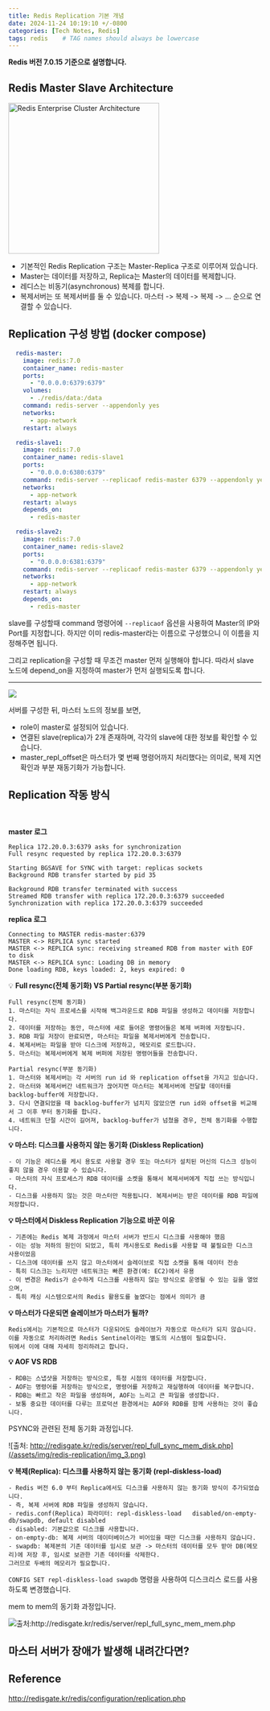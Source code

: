```yaml
---
title: Redis Replication 기본 개념
date: 2024-11-24 10:19:10 +/-0800
categories: [Tech Notes, Redis]
tags: redis    # TAG names should always be lowercase
---
```


**Redis 버전 7.0.15 기준으로 설명합니다.** 

## Redis Master Slave Architecture

<img src="/assets/img/redis-replication/img_2.png" width="300" height="300" alt="Redis Enterprise Cluster Architecture">

- 기본적인 Redis Replication 구조는 Master-Replica 구조로 이루어져 있습니다.
- Master는 데이터를 저장하고, Replica는 Master의 데이터를 복제합니다.
- 레디스는 비동기(asynchronous) 복제를 합니다.
- 복제서버는 또 복제서버를 둘 수 있습니다. 마스터 -> 복제 -> 복제 -> ... 순으로 연결할 수 있습니다.

## Replication 구성 방법 (docker compose)

```yaml
  redis-master: 
    image: redis:7.0
    container_name: redis-master
    ports:
      - "0.0.0.0:6379:6379"
    volumes:
      - ./redis/data:/data
    command: redis-server --appendonly yes
    networks:
      - app-network
    restart: always

  redis-slave1:
    image: redis:7.0
    container_name: redis-slave1
    ports:
      - "0.0.0.0:6380:6379"
    command: redis-server --replicaof redis-master 6379 --appendonly yes
    networks:
      - app-network
    restart: always
    depends_on:
      - redis-master

  redis-slave2:
    image: redis:7.0
    container_name: redis-slave2
    ports:
      - "0.0.0.0:6381:6379"
    command: redis-server --replicaof redis-master 6379 --appendonly yes
    networks:
      - app-network
    restart: always
    depends_on:
      - redis-master
```

slave를 구성할때 command 명령어에 `--replicaof` 옵션을 사용하여 Master의 IP와 Port를 지정합니다.
하지만 이미 redis-master라는 이름으로 구성했으니 이 이름을 지정해주면 됩니다.

그리고 replication을 구성할 때 무조건 master 먼저 실행해야 합니다.
따라서 slave 노드에 depend_on을 지정하여 master가 먼저 실행되도록 합니다.

---


![](/assets/img/redis-replication/img_1.png)

서버를 구성한 뒤, 마스터 노드의 정보를 보면,

- role이 master로 설정되어 있습니다.
- 연결된 slave(replica)가 2개 존재하며, 각각의 slave에 대한 정보를 확인할 수 있습니다.
- master_repl_offset은 마스터가 몇 번째 명령어까지 처리했다는 의미로, 복제 지연 확인과 부분 재동기화가 가능합니다.

## Replication 작동 방식

<br>

**master 로그**
```
Replica 172.20.0.3:6379 asks for synchronization
Full resync requested by replica 172.20.0.3:6379

Starting BGSAVE for SYNC with target: replicas sockets
Background RDB transfer started by pid 35

Background RDB transfer terminated with success
Streamed RDB transfer with replica 172.20.0.3:6379 succeeded
Synchronization with replica 172.20.0.3:6379 succeeded
```

**replica 로그**
```text
Connecting to MASTER redis-master:6379
MASTER <-> REPLICA sync started
MASTER <-> REPLICA sync: receiving streamed RDB from master with EOF to disk
MASTER <-> REPLICA sync: Loading DB in memory
Done loading RDB, keys loaded: 2, keys expired: 0
```

💡 **Full resync(전체 동기화) VS Partial resync(부분 동기화)** 

```text
Full resync(전체 동기화)
1. 마스터는 자식 프로세스를 시작해 백그라운드로 RDB 파일을 생성하고 데이터를 저장합니다.
2. 데이터를 저장하는 동안, 마스터에 새로 들어온 명령어들은 복제 버퍼에 저장됩니다.
3. RDB 파일 저장이 완료되면, 마스터는 파일을 복제서버에게 전송합니다.
4. 복제서버는 파일을 받아 디스크에 저장하고, 메모리로 로드합니다.
5. 마스터는 복제서버에게 복제 버퍼에 저장된 명령어들을 전송합니다.

Partial resync(부분 동기화)
1. 마스터와 복제서버는 각 서버의 run id 와 replication offset을 가지고 있습니다.
2. 마스터와 복제서버간 네트워크가 끊어지면 마스터는 복제서버에 전달할 데이터를 backlog-buffer에 저장합니다.
3. 다시 연결되었을 때 backlog-buffer가 넘치지 않았으면 run id와 offset을 비교해서 그 이후 부터 동기화를 합니다.
4. 네트워크 단절 시간이 길어져, backlog-buffer가 넘쳤을 경우, 전체 동기화를 수행합니다.
```

**💡 마스터: 디스크를 사용하지 않는 동기화 (Diskless Replication)**

```text 
- 이 기능은 레디스를 케시 용도로 사용할 경우 또는 마스터가 설치된 머신의 디스크 성능이 좋지 않을 경우 이용할 수 있습니다.
- 마스터의 자식 프로세스가 RDB 데이터를 소켓을 통해서 복제서버에게 직접 쓰는 방식입니다.
- 디스크를 사용하지 않는 것은 마스터만 적용됩니다. 복제서버는 받은 데이터를 RDB 파일에 저장합니다.
```

**💡 마스터에서 Diskless Replication 기능으로 바꾼 이유**

```text
- 기존에는 Redis 복제 과정에서 마스터 서버가 반드시 디스크를 사용해야 했음
- 이는 성능 저하의 원인이 되었고, 특히 캐시용도로 Redis를 사용할 때 불필요한 디스크 사용이었음
- 디스크에 데이터를 쓰지 않고 마스터에서 슬레이브로 직접 소켓을 통해 데이터 전송
- 특히 디스크는 느리지만 네트워크는 빠른 환경(예: EC2)에서 유용
- 이 변경은 Redis가 순수하게 디스크를 사용하지 않는 방식으로 운영될 수 있는 길을 열었으며, 
- 특히 캐싱 시스템으로서의 Redis 활용도를 높였다는 점에서 의미가 큼
```

**💡 마스터가 다운되면 슬레이브가 마스터가 될까?**

```text
Redis에서는 기본적으로 마스터가 다운되어도 슬레이브가 자동으로 마스터가 되지 않습니다.
이를 자동으로 처리하려면 Redis Sentinel이라는 별도의 시스템이 필요합니다. 
뒤에서 이에 대해 자세히 정리하려고 합니다.
```

**💡 AOF VS RDB**

```text
- RDB는 스냅샷을 저장하는 방식으로, 특정 시점의 데이터를 저장합니다.
- AOF는 명령어를 저장하는 방식으로, 명령어를 저장하고 재실행하여 데이터를 복구합니다.
- RDB는 빠르고 작은 파일을 생성하며, AOF는 느리고 큰 파일을 생성합니다.
- 보통 중요한 데이터를 다루는 프로덕션 환경에서는 AOF와 RDB를 함께 사용하는 것이 좋습니다.
```



PSYNC와 관련된 전체 동기화 과정입니다.

![출처: http://redisgate.kr/redis/server/repl_full_sync_mem_disk.php](/assets/img/redis-replication/img_3.png)

**💡 복제(Replica): 디스크를 사용하지 않는 동기화 (repl-diskless-load)**

```text
- Redis 버전 6.0 부터 Replica에서도 디스크를 사용하지 않는 동기화 방식이 추가되었습니다. 
- 즉, 복제 서버에 RDB 파일을 생성하지 않습니다.
- redis.conf(Replica) 파라미터: repl-diskless-load   disabled/on-empty-db/swapdb, default disabled
- disabled: 기본값으로 디스크를 사용합니다.
- on-empty-db: 복제 서버의 데이터베이스가 비어있을 때만 디스크를 사용하지 않습니다.
- swapdb: 복제본의 기존 데이터를 임시로 보관 -> 마스터의 데이터를 모두 받아 DB(메모리)에 저장 후, 임시로 보관한 기존 데이터를 삭제한다. 
그러므로 두배의 메모리가 필요합니다.
```

`CONFIG SET repl-diskless-load swapdb` 명령을 사용하여 디스크리스 로드를 사용하도록 변경했습니다.

mem to mem의 동기화 과정입니다.

![출처:http://redisgate.kr/redis/server/repl_full_sync_mem_mem.php ](/assets/img/redis-replication/img_5.png)


## 마스터 서버가 장애가 발생해 내려간다면?



## Reference

http://redisgate.kr/redis/configuration/replication.php

